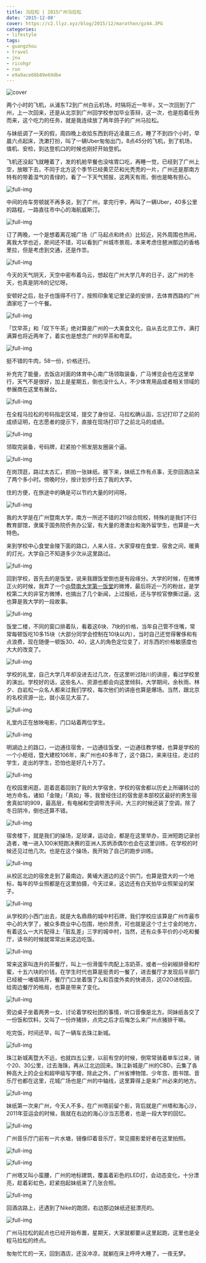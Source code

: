 ```yaml
---
title: 马拉松 | 2015广州马拉松
date: '2015-12-08'
cover: https://c2.llyz.xyz/blog/2015/12/marathon/gz44.JPG
categories:
- lifestyle
tags:
- guangzhou
- travel
- jnu
- ricohgr
- run
- e9a9ace68b89e69dbe
---
```


![cover](https://c2.llyz.xyz/blog/2015/12/marathon/gz44.JPG)

两个小时的飞机，从浦东T2到广州白云机场，时隔将近一年半，又一次回到了广州，上一次回来，还是从北京到广州回学校参加毕业答辩，这一次，也是抱着任务而来，这个吃力的任务，就是我连续放了两年鸽子的广州马拉松。

与妹纸调了一天的假，周四晚上收拾东西到将近凌晨三点，睡了不到四个小时，早晨六点起床，洗漱打扮，叫了一辆Uber匆匆出门，8点45分的飞机，到了机场，值机、安检，到达登机口的时候也刚好开始登机。

飞机还没起飞就睡着了，发的机舱早餐也没啥胃口吃，再睡一觉，已经到了广州上空，放眼下去，不同于北方这个季节已经黄茫茫和光秃秃的一片，广州还是那南方特有的带着湿气的青绿的，看了一下天气预报，这两天有雨，倒也是略有担心。

![full-img](https://c2.llyz.xyz/blog/2015/12/marathon/gz43.JPG)

中间的舟车劳顿就不再多说，到了广州，拿完行李，再叫了一辆Uber，40多公里的路程，一路直往市中心的海航威斯汀。

![full-img](https://c2.llyz.xyz/blog/2015/12/marathon/gz42.JPG)

订了两晚，一个是想着离花城广场（广马起点和终点）比较近，另外周围也热闹，离我大学也近，房间还不错，可以看到广州城市景观，本来考虑住琶洲那边的香格里拉，但是考虑到交通，还是作祟。

![full-img](https://c2.llyz.xyz/blog/2015/12/marathon/gz45.JPG)

今天的天气阴天，天空中密布着乌云，想起在广州大学几年的日子，这广州的冬天，也真是阴冷的记忆呀。

安顿好之后，肚子也饿得不行了，按照印象笔记里记录的安排，去体育西路的广州酒家吃了一个午餐。

![full-img](https://c2.llyz.xyz/blog/2015/12/marathon/gz40.JPG)

「饮早茶」和「叹下午茶」绝对算是广州的一大美食文化，自从去北京工作，满打满算也将近两年了，着实也是想念广州的早茶和粤菜。

![full-img](https://c2.llyz.xyz/blog/2015/12/marathon/gz2.JPG)

挺不错的牛肉，58一份，价格还行。

补充完了能量，去饭店对面的体育中心南广场领取装备，广马博览会也在这里举行，天气不是很好，加上是星期五，倒也没什么人，不少体育用品或者相关领域的参展商在这里有展台。

![full-img](https://c2.llyz.xyz/blog/2015/12/marathon/gz10.JPG)

在全程马拉松的号码指定区域，提交了身份证、马拉松确认函，忘记打印了之前的成绩证明，在志愿者的提示下，直接在现场打印了之前北马的成绩。

![full-img](https://c2.llyz.xyz/blog/2015/12/marathon/gz26.JPG)

领取完装备，号码牌，赶紧拍个照发朋友圈装个逼。

![full-img](https://c2.llyz.xyz/blog/2015/12/marathon/gz33.JPG)

在岗顶逛，路过太古汇，抓拍一张妹纸。接下来，妹纸工作有点事，无奈回酒店呆了两个多小时。傍晚时分，按计划步行去了我的大学。

住的方便，在旅途中的确是可以节约大量的时间呀。

![full-img](https://c2.llyz.xyz/blog/2015/12/marathon/gz22.JPG)

我的大学是在广州暨南大学，南方一所还不错的211综合院校，特殊的是我们不归教育部馆，隶属于国务院侨务办公室，有大量的港澳台和海外留学生，也算是一大特色。

来到学校中心食堂金陵下面的路口，人来人往，大家穿梭在食堂、宿舍之间，暖黄的灯光，大学自己不知道多少次从这里路过。

![full-img](https://c2.llyz.xyz/blog/2015/12/marathon/gz15.JPG)

回到学校，首先去的是饭堂，说来我跟饭堂倒也是有段缘分。大学的时候，在微博正火的时候，我弄了一个[@暨南大学第一饭堂](https://weibo.com/u/2415939402)的微博，最后将近一万的粉丝，是学校第二大的非官方微博，也搞出了几个新闻，上过报纸，还与学校官僚撕过逼，这也算是我大学的一段故事。

![full-img](https://c2.llyz.xyz/blog/2015/12/marathon/gz34.JPG)

饭堂二楼，不同的窗口排着队，看着这6块、7块的价格，当年自己管不住嘴，常常每顿饭吃10多15块（大部分同学会控制在10块以内），当时自己还觉得奢侈和有点浪费，现在随便一顿饭30、40，这人的角色定位变了，对东西的价格敏感度也大大的改变了。

![full-img](https://c2.llyz.xyz/blog/2015/12/marathon/gz13.JPG)

学校的礼堂，自己大学几年却没进去过几次，在这里听过陆川的讲座，看过学校里的演出。学校好的话，这些名人、资源也都会向这里倾斜，大学期间，余秋雨、林夕、白岩松一众名人都来过我们学校，每次他们的讲座也算是爆场。当然，跟北京的名校资源一比，就小巫见大巫了。

![full-img](https://c2.llyz.xyz/blog/2015/12/marathon/gz6.JPG)

礼堂内正在放映电影，门口站着两位学生。

![full-img](https://c2.llyz.xyz/blog/2015/12/marathon/gz19.JPG)

明湖边上的路口，一边通往宿舍，一边通往饭堂，一边通往教学楼，也算是学校的一个小枢纽，暨大建校106年，来广州也40多年了，这个路口，来来往往，走过的学生，走出的学生，恐怕也是好几十万了。

![full-img](https://c2.llyz.xyz/blog/2015/12/marathon/gz5.JPG)

在校园里闲逛，逛着逛着回到了我的大学宿舍，学校的宿舍都以历史上所碾转过的地方命名，诸如「金陵」「真如」等，我曾经住过的宿舍是本部校区最好的男生宿舍真如1的909，最高层，有电梯和空调带洗手间，大三的时候还装了空调，除了冬日阴冷，倒也还算不错。

![full-img](https://c2.llyz.xyz/blog/2015/12/marathon/gz3.JPG)

宿舍楼下，就是我们的操场，足球课，运动会，都是在这里举办，亚洲短跑记录创造者，唯一进入100米短跑决赛的亚洲人苏炳添偶尔也会在这里训练，在学校的时候还见过他几次。也是在这个操场，我开始了自己的跑步训练。

![full-img](https://c2.llyz.xyz/blog/2015/12/marathon/gz36.JPG)

从校区北边的宿舍走到了最南边，黄埔大道边的这个拱门，也算是暨大的一个地标，每年的毕业照都是在这里拍摄，今天过来，这边还有白天拍毕业照架设的架子。

![full-img](https://c2.llyz.xyz/blog/2015/12/marathon/gz9.JPG)

从学校的小西门出去，就是大名鼎鼎的城中村石牌，我们学校应该算是广州市最市中心的大学了，被众多商业中心包围，地价昂贵，可也就是这个寸土寸金的地方，有着这么一大片配得上「脏乱差」三字的城中村，当然，还有众多平价的小吃和餐厅，读书的时候就常常出来这边吃饭。

![full-img](https://c2.llyz.xyz/blog/2015/12/marathon/gz23.JPG)

常来这家叫连升的茶餐厅，叫上一份滑蛋牛肉配上冻奶茶，或者一份剁椒排骨和柠蜜，十五六块的价钱，在学生时代也算是挺贵的一餐了，进去餐厅才发现后半部门已经被一堵墙隔开，餐厅门口坐着饿了么和百度外卖的快递员，这O2O进校园，给周边餐厅的格局，也算是带来了变化。

![full-img](https://c2.llyz.xyz/blog/2015/12/marathon/gz38.JPG)

旁边桌子坐着两男一女，讨论着学校社团的事情，听口音像是北方。同妹纸各交了一份饭和饮料，又叫了一份炸猪排，点完之后才后悔怎么来广州点猪排干嘛。

吃完饭，时间还早，叫了一辆车去珠江新城。

![full-img](https://c2.llyz.xyz/blog/2015/12/marathon/gz14.JPG)

珠江新城离暨大不远，也就四五公里，以前有空的时候，倒常常骑着单车过来，骑个20、30公里，过去海珠，再从江北边回来。珠江新城是广州的CBD，云集了各种高大上的企业和超甲级写字楼，除此之外，广州省博物馆、少年宫、图书馆、音乐厅也都在这里，花城广场也是广州的中轴线，这里算得上是来广州必来的地方。

![full-img](https://c2.llyz.xyz/blog/2015/12/marathon/gz16.JPG)

妹纸第一次来广州，今天人不多，在广州塔前留个影，背后就是广州塔和海心沙，2011年亚运会的时候，我就在右边的海心沙当志愿者，也是一段大学的回忆。

![full-img](https://c2.llyz.xyz/blog/2015/12/marathon/gz27.JPG)

广州音乐厅门前有一片水塘，镜像印着音乐厅，常见摄影爱好者在这里拍照。

![full-img](https://c2.llyz.xyz/blog/2015/12/marathon/gz32.JPG)

![full-img](https://c2.llyz.xyz/blog/2015/12/marathon/gz1.JPG)

广州塔又叫小蛮腰，广州的地标建筑，覆盖着彩色的LED灯，会动态变化，十分漂亮，趁着彩虹色，赶紧抱起妹纸来了几张合照。

![full-img](https://c2.llyz.xyz/blog/2015/12/marathon/gz7.JPG)

回酒店路上，还遇到了Nike的跑团，右边那边妹纸还挺漂亮的。

![full-img](https://c2.llyz.xyz/blog/2015/12/marathon/gz25.JPG)

广州马拉松的起点也已经开始布置，星期天，大家就都要从这里起跑，这里也是全程马拉松的终点。

匆匆忙忙的一天，回到酒店，还没冲凉，就躺在床上呼呼大睡了，一夜无梦。
